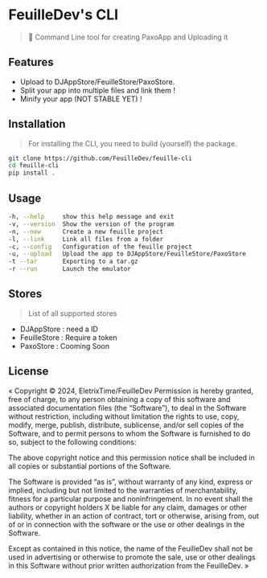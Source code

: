 # FeuilleDev's CLI

> 🌿 Command Line tool for creating PaxoApp and Uploading it

## Features

- Upload to DJAppStore/FeuilleStore/PaxoStore.
- Split your app into multiple files and link them !
- Minify your app (NOT STABLE YET) !

## Installation
> For installing the CLI, you need to build (yourself) the package.

```bash
git clone https://github.com/FeuilleDev/feuille-cli
cd feuille-cli
pip install .
```

## Usage

```bash
-h, --help     show this help message and exit
-v, --version  Show the version of the program
-n, --new      Create a new feuille project
-l, --link     Link all files from a folder
-c, --config   Configuration of the feuille project
-u, --upload   Upload the app to DJAppStore/FeuilleStore/PaxoStore
-t --tar       Exporting to a tar.gz
-r --run       Launch the emulator
```
## Stores
> List of all supported stores

- DJAppStore : need a ID
- FeuilleStore : Require a token
- PaxoStore : Cooming Soon

## License

« Copyright © 2024, EletrixTime/FeuilleDev
Permission is hereby granted, free of charge, to any person obtaining a copy of this software and associated documentation files (the “Software”), to deal in the Software without restriction, including without limitation the rights to use, copy, modify, merge, publish, distribute, sublicense, and/or sell copies of the Software, and to permit persons to whom the Software is furnished to do so, subject to the following conditions:

The above copyright notice and this permission notice shall be included in all copies or substantial portions of the Software.

The Software is provided “as is”, without warranty of any kind, express or implied, including but not limited to the warranties of merchantability, fitness for a particular purpose and noninfringement. In no event shall the authors or copyright holders X be liable for any claim, damages or other liability, whether in an action of contract, tort or otherwise, arising from, out of or in connection with the software or the use or other dealings in the Software.

Except as contained in this notice, the name of the FeuilleDev shall not be used in advertising or otherwise to promote the sale, use or other dealings in this Software without prior written authorization from the FeuilleDev. »
